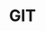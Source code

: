 ---
layout: list
title: GIT
slug: git
sidebar: true
description: >
  Git 관련 정보를 공유하는 카테고리입니다.
menu : true
submenu: false
order: 3
---